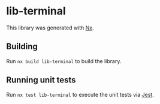 # lib-terminal

This library was generated with [Nx](https://nx.dev).

## Building

Run `nx build lib-terminal` to build the library.

## Running unit tests

Run `nx test lib-terminal` to execute the unit tests via [Jest](https://jestjs.io).
